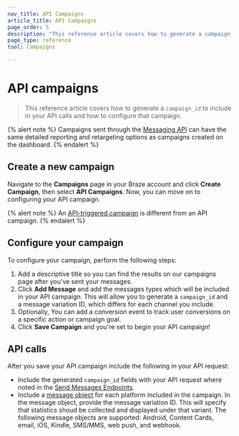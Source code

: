 ```yaml
---
nav_title: API Campaigns
article_title: API Campaigns
page_order: 5
description: "This reference article covers how to generate a campaign_id to include in your API calls and how to configure that campaign."
page_type: reference
tool: Campaigns

---
```

# API campaigns

> This reference article covers how to generate a `campaign_id` to include in your API calls and how to configure that campaign.

{% alert note %}
Campaigns sent through the <a href="{{site.baseurl}}/api/endpoints/messaging/"> Messaging API</a> can have the same detailed reporting and retargeting options as campaigns created on the dashboard.
{% endalert %}

## Create a new campaign

Navigate to the **Campaigns** page in your Braze account and click **Create Campaign**, then select **API Campaigns**. Now, you can move on to configuring your API campaign.

{% alert note %}
An [API-triggered campaign]({{site.baseurl}}/user_guide/engagement_tools/campaigns/building_campaigns/delivery_types/api_triggered_delivery/) is different from an API campaign.
{% endalert %}

## Configure your campaign

To configure your campaign, perform the following steps:

1. Add a descriptive title so you can find the results on our campaigns page after you've sent your messages.
2. Click **Add Message** and add the messages types which will be included in your API campaign. This will allow you to generate a `campaign_id` and a message variation ID, which differs for each channel you include. 
3. Optionally, You can add a conversion event to track user conversions on a specific action or campaign goal.
4. Click **Save Campaign** and you're set to begin your API campaign!

## API calls

After you save your API campaign include the following in your API request: 
- Include the generated `campaign_id` fields with your API request where noted in the [Send Messages Endpoints][2].
- Include a [message object]({{site.baseurl}}/api/objects_filters/#messaging-objects) for each platform included in the campaign. In the message object, provide the message variation ID. This will specify that statistics shoud be collected and displayed under that variant. The following message objects are supported: Android, Content Cards, email, iOS, Kindle, SMS/MMS, web push, and webhook.

[2]: {{site.baseurl}}/api/endpoints/messaging/#send-endpoints

